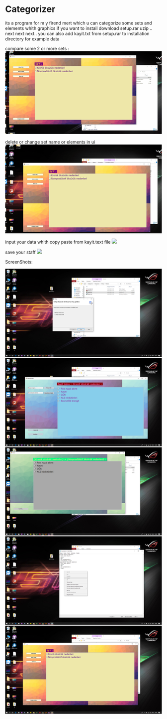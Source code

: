 # Categorizer
its a program for m y firend mert which u can categorize some sets and elements whith graphics
if you want to install 
download setup.rar uzip .. next next next.. 
you can also add kayit.txt from setup.rar to installation directory for example data

compare some 2 or more sets : 
![](sonuc.gif)

delete or change set name or elements in ui
![](isimdegistir.gif)

input your data whith copy paste from kayit.text file 
![](coksave.gif)

save your staff
![](save.gif)


ScreenShots:

![](fotos/5.png)
![](fotos/2.png)
![](fotos/3.png)
![](fotos/4.png)
![](fotos/1.png)

